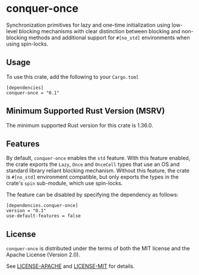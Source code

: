 # conquer-once

Synchronization primitives for lazy and one-time initialization using low-level
blocking mechanisms with clear distinction between blocking and non-blocking
methods and additional support for `#[no_std]` environments when using
spin-locks.

## Usage

To use this crate, add the following to your `Cargo.toml`

```
[dependencies]
conquer-once = "0.1"
```

## Minimum Supported Rust Version (MSRV)

The minimum supported Rust version for this crate is 1.36.0.

## Features

By default, `conquer-once` enables the `std` feature.
With this feature enabled, the crate exports the `Lazy`, `Once` and `OnceCell`
types that use an OS and standard library reliant blocking mechanism.
Without this feature, the crate is `#[no_std]` environment compatible, but only
exports the types in the crate's `spin` sub-module, which use spin-locks.

The feature can be disabled by specifying the dependency as follows:

``` 
[dependencies.conquer-once]
version = "0.1"
use-default-features = false
```

## License

`conquer-once` is distributed under the terms of both the MIT license and the
Apache License (Version 2.0).

See [LICENSE-APACHE](LICENSE-APACHE) and [LICENSE-MIT](LICENSE-MIT) for details.
